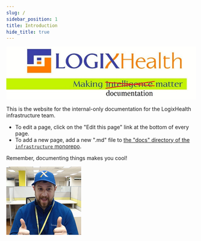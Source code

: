 ```yaml
---
slug: /
sidebar_position: 1
title: Introduction
hide_title: true
---
```


![](logo.png)

This is the website for the internal-only documentation for the LogixHealth infrastructure team.

- To edit a page, click on the "Edit this page" link at the bottom of every page.
- To add a new page, add a new ".md" file to [the "docs" directory of the `infrastructure` monorepo](https://azuredevops.logixhealth.com/LogixHealth/Infrastructure/_git/infrastructure?path=/docs).

Remember, documenting things makes you cool!

![](thumbs-up.png)
